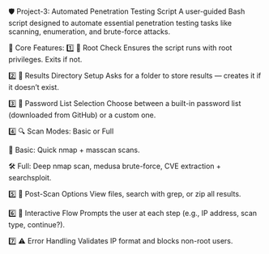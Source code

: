 🛡️ Project-3: Automated Penetration Testing Script
A user-guided Bash script designed to automate essential penetration testing tasks like scanning, enumeration, and brute-force attacks.

🔑 Core Features:
1️⃣ 👤 Root Check
Ensures the script runs with root privileges. Exits if not.

2️⃣ 📁 Results Directory Setup
Asks for a folder to store results — creates it if it doesn’t exist.

3️⃣ 🔐 Password List Selection
Choose between a built-in password list (downloaded from GitHub) or a custom one.

4️⃣ 🔍 Scan Modes: Basic or Full

🧪 Basic: Quick nmap + masscan scans.

🛠️ Full: Deep nmap scan, medusa brute-force, CVE extraction + searchsploit.

5️⃣ 📄 Post-Scan Options
View files, search with grep, or zip all results.

6️⃣ 💬 Interactive Flow
Prompts the user at each step (e.g., IP address, scan type, continue?).

7️⃣ ⚠️ Error Handling
Validates IP format and blocks non-root users.

